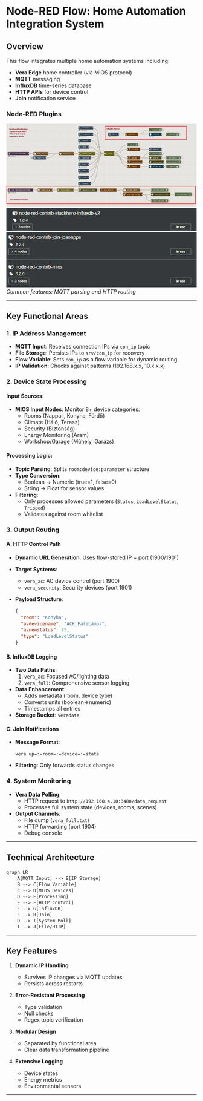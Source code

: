 
# **Node-RED Flow: Home Automation Integration System**

## **Overview**
This flow integrates multiple home automation systems including:
- **Vera Edge** home controller (via MIOS protocol)
- **MQTT** messaging
- **InfluxDB** time-series database
- **HTTP APIs** for device control
- **Join** notification service

### Node-RED Plugins
![NodeRed](Nodered-Mios(EventNotification)MQTT-HTTP/nodered_full.png)
![Plugin 1](Nodered-Mios(EventNotification)MQTT-HTTP/nr_plugin1.png)
![Plugin 2](Nodered-Mios(EventNotification)MQTT-HTTP/nr_plugin2.png)
*Common features: MQTT parsing and HTTP routing*

---


## **Key Functional Areas**

### **1. IP Address Management**
- **MQTT Input**: Receives connection IPs via `con_ip` topic
- **File Storage**: Persists IPs to `srv/con_ip` for recovery
- **Flow Variable**: Sets `con_ip` as a flow variable for dynamic routing
- **IP Validation**: Checks against patterns (192.168.x.x, 10.x.x.x)

### **2. Device State Processing**
#### **Input Sources:**
- **MIOS Input Nodes**: Monitor 8+ device categories:
  - Rooms (Nappali, Konyha, Fürdő)
  - Climate (Háló, Terasz)
  - Security (Biztonság)
  - Energy Monitoring (Áram)
  - Workshop/Garage (Műhely, Garázs)

#### **Processing Logic:**
- **Topic Parsing**: Splits `room:device:parameter` structure
- **Type Conversion**:
  - Boolean → Numeric (true=1, false=0)
  - String → Float for sensor values
- **Filtering**:
  - Only processes allowed parameters (`Status`, `LoadLevelStatus`, `Tripped`)
  - Validates against room whitelist

### **3. Output Routing**
#### **A. HTTP Control Path**
- **Dynamic URL Generation**: Uses flow-stored IP + port (1900/1901)
- **Target Systems**:
  - `vera_ac`: AC device control (port 1900)
  - `vera_security`: Security devices (port 1901)
- **Payload Structure**:

  ```json
  {
    "room": "Konyha",
    "avdevicename": "ACK_FaliLámpa",
    "avnewstatus": 75,
    "type": "LoadLevelStatus"
  }
  ```

#### **B. InfluxDB Logging**
- **Two Data Paths**:
  1. `vera_ac`: Focused AC/lighting data
  2. `vera_full`: Comprehensive sensor logging
- **Data Enhancement**:
  - Adds metadata (room, device type)
  - Converts units (boolean→numeric)
  - Timestamps all entries
- **Storage Bucket**: `veradata` 

#### **C. Join Notifications**
- **Message Format**:
  ```
  vera up=:=room=:=device=:=state
  ```
- **Filtering**: Only forwards status changes

### **4. System Monitoring**
- **Vera Data Polling**:
  - HTTP request to `http://192.168.4.10:3480/data_request`
  - Processes full system state (devices, rooms, scenes)
- **Output Channels**:
  - File dump (`vera_full.txt`)
  - HTTP forwarding (port 1904)
  - Debug console

---

## **Technical Architecture**
```mermaid
graph LR
    A[MQTT Input] --> B[IP Storage]
    B --> C[Flow Variable]
    C --> D[MIOS Devices]
    D --> E[Processing]
    E --> F[HTTP Control]
    E --> G[InfluxDB]
    E --> H[Join]
    D --> I[System Poll]
    I --> J[File/HTTP]
```

---

## **Key Features**
1. **Dynamic IP Handling**
   - Survives IP changes via MQTT updates
   - Persists across restarts

2. **Error-Resistant Processing**
   - Type validation
   - Null checks
   - Regex topic verification

3. **Modular Design**
   - Separated by functional area
   - Clear data transformation pipeline

4. **Extensive Logging**
   - Device states
   - Energy metrics
   - Environmental sensors

---